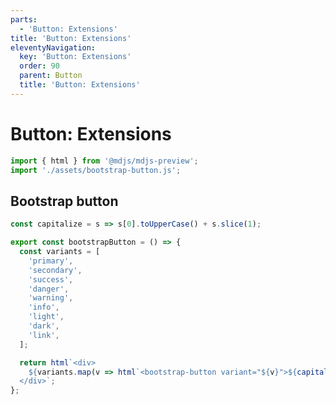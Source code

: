 ```yaml
---
parts:
  - 'Button: Extensions'
title: 'Button: Extensions'
eleventyNavigation:
  key: 'Button: Extensions'
  order: 90
  parent: Button
  title: 'Button: Extensions'
---
```


# Button: Extensions

```js script
import { html } from '@mdjs/mdjs-preview';
import './assets/bootstrap-button.js';
```

## Bootstrap button

```js preview-story
const capitalize = s => s[0].toUpperCase() + s.slice(1);

export const bootstrapButton = () => {
  const variants = [
    'primary',
    'secondary',
    'success',
    'danger',
    'warning',
    'info',
    'light',
    'dark',
    'link',
  ];

  return html`<div>
    ${variants.map(v => html`<bootstrap-button variant="${v}">${capitalize(v)}</bootstrap-button>`)}
  </div>`;
};
```

